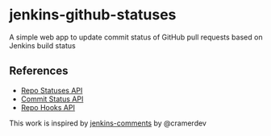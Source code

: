 jenkins-github-statuses
=======================

A simple web app to update commit status of GitHub pull requests based on Jenkins build status



## References

- [Repo Statuses API](http://developer.github.com/v3/repos/statuses/)
- [Commit Status API](https://github.com/blog/1227-commit-status-api)
- [Repo Hooks API](http://developer.github.com/v3/repos/hooks/)

This work is inspired by [jenkins-comments](https://github.com/cramerdev/jenkins-comments) by @cramerdev
